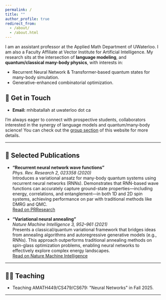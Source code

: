 ```yaml
---
permalink: /
title: ""
author_profile: true
redirect_from: 
  - /about/
  - /about.html
---
```



I am an assistant professor at the Applied Math Department of UWaterloo. I am also a Faculty Affiliate at Vector Institute for Artificial Intelligence. My research sits at the intersection of **language modeling**, and **quantum/classical many-body physics**, with interests in:

- Recurrent Neural Network & Transformer‑based quantum states for many-body simulation.
- Generative-enhanced combinatorial optimization.

## 📌 Get in Touch

- **Email:** mhibatallah at uwaterloo dot ca  

I’m always eager to connect with prospective students, collaborators interested in the synergy of language models and quantum/many‑body science! You can check out the [group section](/group/) of this website for more details.

---

## 📝 Selected Publications

- **“Recurrent neural network wave functions”**  
  *Phys. Rev. Research 2, 023358 (2020)*  
  Introduces a variational ansatz for many-body quantum systems using recurrent neural networks (RNNs). Demonstrates that RNN-based wave functions can accurately capture ground-state properties—including energy, correlations, and entanglement—in both 1D and 2D spin systems, achieving performance on par with traditional methods like DMRG and QMC.  
  [Read on PRResearch](https://link.aps.org/doi/10.1103/PhysRevResearch.2.023358)

- **“Variational neural annealing”**  
  *Nature Machine Intelligence 3, 952–961 (2021)*  
  Presents a classical/quantum variational framework that bridges ideas from annealing algorithms and autoregressive generative models (e.g., RNNs). This approach outperforms traditional annealing methods on spin-glass optimization problems, enabling neural networks to effectively explore complex energy landscapes.  
  [Read on Nature Machine Intelligence](https://www.nature.com/articles/s42256-021-00401-3)

---

## 🧑‍🏫 Teaching

- Teaching AMATH449/CS479/CS679: "Neural Networks" in Fall 2025.

---

